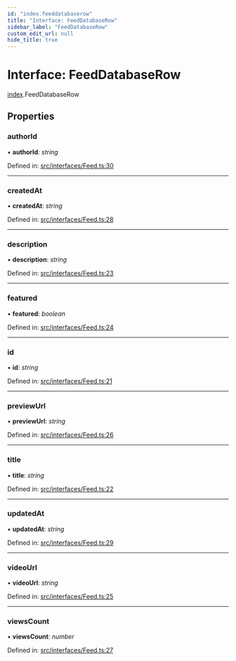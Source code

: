 ```yaml
---
id: "index.feeddatabaserow"
title: "Interface: FeedDatabaseRow"
sidebar_label: "FeedDatabaseRow"
custom_edit_url: null
hide_title: true
---
```


# Interface: FeedDatabaseRow

[index](../modules/index.md).FeedDatabaseRow

## Properties

### authorId

• **authorId**: *string*

Defined in: [src/interfaces/Feed.ts:30](https://github.com/xr3ngine/xr3ngine/blob/716a06460/packages/common/src/interfaces/Feed.ts#L30)

___

### createdAt

• **createdAt**: *string*

Defined in: [src/interfaces/Feed.ts:28](https://github.com/xr3ngine/xr3ngine/blob/716a06460/packages/common/src/interfaces/Feed.ts#L28)

___

### description

• **description**: *string*

Defined in: [src/interfaces/Feed.ts:23](https://github.com/xr3ngine/xr3ngine/blob/716a06460/packages/common/src/interfaces/Feed.ts#L23)

___

### featured

• **featured**: *boolean*

Defined in: [src/interfaces/Feed.ts:24](https://github.com/xr3ngine/xr3ngine/blob/716a06460/packages/common/src/interfaces/Feed.ts#L24)

___

### id

• **id**: *string*

Defined in: [src/interfaces/Feed.ts:21](https://github.com/xr3ngine/xr3ngine/blob/716a06460/packages/common/src/interfaces/Feed.ts#L21)

___

### previewUrl

• **previewUrl**: *string*

Defined in: [src/interfaces/Feed.ts:26](https://github.com/xr3ngine/xr3ngine/blob/716a06460/packages/common/src/interfaces/Feed.ts#L26)

___

### title

• **title**: *string*

Defined in: [src/interfaces/Feed.ts:22](https://github.com/xr3ngine/xr3ngine/blob/716a06460/packages/common/src/interfaces/Feed.ts#L22)

___

### updatedAt

• **updatedAt**: *string*

Defined in: [src/interfaces/Feed.ts:29](https://github.com/xr3ngine/xr3ngine/blob/716a06460/packages/common/src/interfaces/Feed.ts#L29)

___

### videoUrl

• **videoUrl**: *string*

Defined in: [src/interfaces/Feed.ts:25](https://github.com/xr3ngine/xr3ngine/blob/716a06460/packages/common/src/interfaces/Feed.ts#L25)

___

### viewsCount

• **viewsCount**: *number*

Defined in: [src/interfaces/Feed.ts:27](https://github.com/xr3ngine/xr3ngine/blob/716a06460/packages/common/src/interfaces/Feed.ts#L27)
